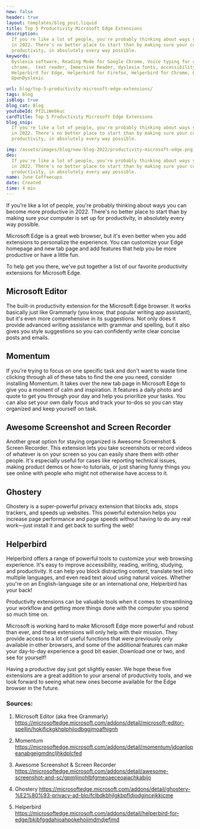 ```yaml
---
new: false
header: true
layout: templates/blog_post.liquid
title: Top 5 Productivity Microsoft Edge Extensions
description:
  If you're like a lot of people, you're probably thinking about ways you can become more productive
  in 2022. There's no better place to start than by making sure your computer is set up for
  productivity, in absolutely every way possible.
keywords:
  Dyslexia software, Reading Mode for Google Chrome, Voice typing for chrome, Text to speech for
  chrome,  text reader, Immersive Reader, dyslexia fonts, accessibility software, dyslexia software,
  Helperbird for Edge, Helperbird for Firefox, Helperbird for Chrome, Opendyslexic for Chrome,
  OpenDyslexic

url: blog/top-5-productivity-microsoft-edge-extensions/
tags: blog
isBlog: true
blog_cat: Blog
youtubeId: PfILiWebkuc
cardTitle: Top 5 Productivity Microsoft Edge Extensions
blog_snip:
  If you're like a lot of people, you're probably thinking about ways you can become more productive
  in 2022. There's no better place to start than by making sure your computer is set up for
  productivity, in absolutely every way possible.

img: /assets/images/blog/new-blog-2022/productivity-microsoft-edge.png
des:
  If you're like a lot of people, you're probably thinking about ways you can become more productive
  in 2022. There's no better place to start than by making sure your computer is set up for
  productivity, in absolutely every way possible.
name: June Coffeecups
date: Created
time: 4 min
---
```


If you're like a lot of people, you're probably thinking about ways you can become more productive
in 2022. There's no better place to start than by making sure your computer is set up for
productivity, in absolutely every way possible.

Microsoft Edge is a great web browser, but it's even better when you add extensions to personalize
the experience. You can customize your Edge homepage and new tab page and add features that help you
be more productive or have a little fun.

To help get you there, we've put together a list of our favorite productivity extensions for
Microsoft Edge.

## Microsoft Editor

The built-in productivity extension for the Microsoft Edge browser. It works basically just like
Grammarly (you know, that popular writing app assistant), but it's even more comprehensive in its
suggestions. Not only does it provide advanced writing assistance with grammar and spelling, but it
also gives you style suggestions so you can confidently write clear concise posts and emails.

## Momentum

If you're trying to focus on one specific task and don't want to waste time clicking through all of
these tabs to find the one you need, consider installing Momentum. It takes over the new tab page in
Microsoft Edge to give you a moment of calm and inspiration. It features a daily photo and quote to
get you through your day and help you prioritize your tasks. You can also set your own daily focus
and track your to-dos so you can stay organized and keep yourself on task.

## Awesome Screenshot and Screen Recorder

Another great option for staying organized is Awesome Screenshot & Screen Recorder. This extension
lets you take screenshots or record videos of whatever is on your screen so you can easily share
them with other people. It's especially useful for cases like reporting technical issues, making
product demos or how-to tutorials, or just sharing funny things you see online with people who might
not otherwise have access to it.

## Ghostery

Ghostery is a super-powerful privacy extension that blocks ads, stops trackers, and speeds up
websites. This powerful extension helps you increase page performance and page speeds without having
to do any real work—just install it and get back to surfing the web!

## Helperbird

Helperbird offers a range of powerful tools to customize your web browsing experience. It's easy to
improve accessibility, reading, writing, studying, and productivity. It can help you block
distracting content, translate text into multiple languages, and even read text aloud using natural
voices. Whether you're on an English-language site or an international one, Helperbird has your
back!

Productivity extensions can be valuable tools when it comes to streamlining your workflow and
getting more things done with the computer you spend so much time on.

Microsoft is working hard to make Microsoft Edge more powerful and robust than ever, and these
extensions will only help with their mission. They provide access to a lot of useful functions that
were previously only available in other browsers, and some of the additional features can make your
day-to-day experience a good bit easier. Download one or two, and see for yourself!

Having a productive day just got slightly easier. We hope these five extensions are a great addition
to your arsenal of productivity tools, and we look forward to seeing what new ones become available
for the Edge browser in the future.

### Sources:

1. Microsoft Editor (aka free Grammarly)
   https://microsoftedge.microsoft.com/addons/detail/microsoft-editor-spellin/hokifickgkhplphjiodbggjmoafhignh

2. Momentum
   https://microsoftedge.microsoft.com/addons/detail/momentum/jdoanlopeanabgejgmdncljhkdplcfed

3. Awesome Screenshot & Screen Recorder
   https://microsoftedge.microsoft.com/addons/detail/awesome-screenshot-and-sc/gpmljinohlbfgmeoaeceoajachkabijo

4. Ghostery
   https://microsoftedge.microsoft.com/addons/detail/ghostery-%E2%80%93-privacy-ad-blo/fclbdkbhjlgkbpfldjodgjncejkkjcme
5. Helperbird
   https://microsoftedge.microsoft.com/addons/detail/helperbird-for-edge/bkibfggdahioahpokehoiimdmdjefjmd
